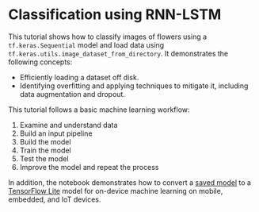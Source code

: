 # Classification using RNN-LSTM

This tutorial shows how to classify images of flowers using a `tf.keras.Sequential` model and load data using `tf.keras.utils.image_dataset_from_directory`. It demonstrates the following concepts:


* Efficiently loading a dataset off disk.
* Identifying overfitting and applying techniques to mitigate it, including data augmentation and dropout.

This tutorial follows a basic machine learning workflow:

1. Examine and understand data
2. Build an input pipeline
3. Build the model
4. Train the model
5. Test the model
6. Improve the model and repeat the process

In addition, the notebook demonstrates how to convert a [saved model](../../../guide/saved_model.ipynb) to a [TensorFlow Lite](https://www.tensorflow.org/lite/) model for on-device machine learning on mobile, embedded, and IoT devices.
